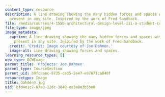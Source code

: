```yaml
---
content_type: resource
description: A line drawing showing the many hidden forces and spaces within spaces
  present in any site. Inspired by the work of Fred Sandback.
file: /media/courses/4-155b-architectural-design-level-iii-a-student-center-for-mit-fall-2004/bfd4e1c767a012dc3840ee3a8a3b5be0_dahmen4.jpg
file_type: image/jpeg
image_metadata:
  caption: A line drawing showing the many hidden forces and spaces within spaces
    present in any site. Inspired by the work of Fred Sandback.
  credit: 'Credit: Image courtesy of Joe Dahmen.'
  image-alt: Line drawing showing forces and spaces.
learning_resource_types: []
ocw_type: OCWImage
parent_title: 'Projects: Joe Dahmen'
parent_type: CourseSection
parent_uid: b0fcaaec-8735-ce35-2e47-e97671ca040f
resourcetype: Image
title: dahmen4.jpg
uid: bfd4e1c7-67a0-12dc-3840-ee3a8a3b5be0
---
```

